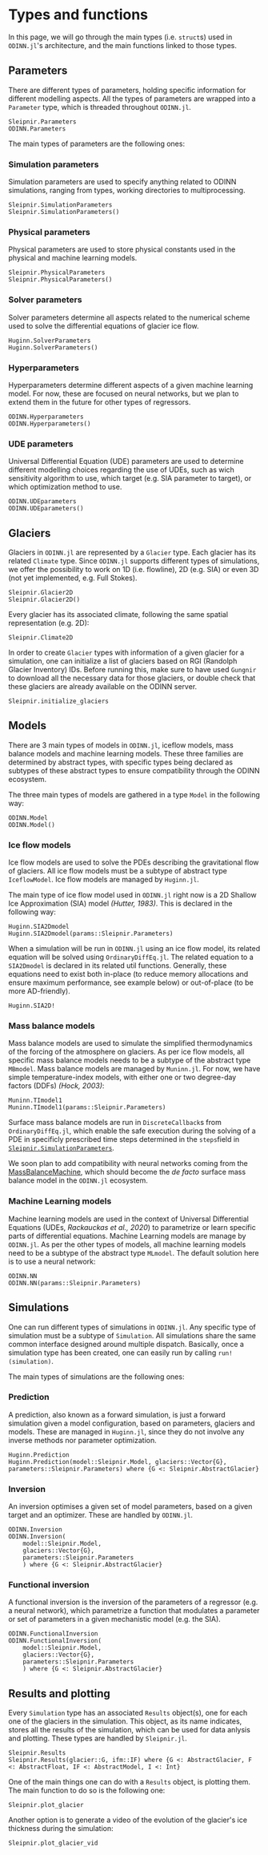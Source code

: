 # Types and functions

In this page, we will go through the main types (i.e. `struct`s) used in `ODINN.jl`'s architecture, and the main functions linked to those types.

## Parameters

There are different types of parameters, holding specific information for different modelling aspects. All the types of parameters are wrapped into a `Parameter` type, which is threaded throughout `ODINN.jl`. 

```@docs
Sleipnir.Parameters
ODINN.Parameters
```

The main types of parameters are the following ones:

### Simulation parameters

Simulation parameters are used to specify anything related to ODINN simulations, ranging from types, working directories to multiprocessing.

```@docs
Sleipnir.SimulationParameters
Sleipnir.SimulationParameters()
```

### Physical parameters

Physical parameters are used to store physical constants used in the physical and machine learning models. 

```@docs 
Sleipnir.PhysicalParameters
Sleipnir.PhysicalParameters()
```

### Solver parameters

Solver parameters determine all aspects related to the numerical scheme used to solve the differential equations of glacier ice flow.

```@docs
Huginn.SolverParameters
Huginn.SolverParameters()
```

### Hyperparameters

Hyperparameters determine different aspects of a given machine learning model. For now, these are focused on neural networks, but we plan to extend them in the future for other types of regressors. 

```@docs
ODINN.Hyperparameters
ODINN.Hyperparameters()
```

### UDE parameters

Universal Differential Equation (UDE) parameters are used to determine different modelling choices regarding the use of UDEs, such as wich sensitivity algorithm to use, which target (e.g. SIA parameter to target), or which optimization method to use.

```@docs 
ODINN.UDEparameters
ODINN.UDEparameters()
```

## Glaciers

Glaciers in `ODINN.jl` are represented by a `Glacier` type. Each glacier has its related `Climate` type. Since `ODINN.jl` supports different types of simulations, we offer the possibility to work on 1D (i.e. flowline), 2D (e.g. SIA) or even 3D (not yet implemented, e.g. Full Stokes).

```@docs
Sleipnir.Glacier2D
Sleipnir.Glacier2D()
```

Every glacier has its associated climate, following the same spatial representation (e.g. 2D):

```@docs
Sleipnir.Climate2D
``` 

In order to create `Glacier` types with information of a given glacier for a simulation, one can initialize a list of glaciers based on RGI (Randolph Glacier Inventory) IDs. Before running this, make sure to have used `Gungnir` to download all the necessary data for those glaciers, or double check that these glaciers are already available on the ODINN server. 

```@docs
Sleipnir.initialize_glaciers
```

## Models

There are 3 main types of models in `ODINN.jl`, iceflow models, mass balance models and machine learning models. These three families are determined by abstract types, with specific types being declared as subtypes of these abstract types to ensure compatibility through the ODINN ecosystem. 

The three main types of models are gathered in a type `Model` in the following way:

```@docs
ODINN.Model
ODINN.Model()
```
### Ice flow models

Ice flow models are used to solve the PDEs describing the gravitational flow of glaciers. All ice flow models must be a subtype of abstract type `IceflowModel`. Ice flow models are managed by `Huginn.jl`. 

The main type of ice flow model used in `ODINN.jl` right now is a 2D Shallow Ice Approximation (SIA) model *(Hutter, 1983)*. This is declared in the following way:

```@docs
Huginn.SIA2Dmodel
Huginn.SIA2Dmodel(params::Sleipnir.Parameters)
```

When a simulation will be run in `ODINN.jl` using an ice flow model, its related equation will be solved using `OrdinaryDiffEq.jl`. The related equation to a `SIA2Dmodel` is declared in its related util functions. Generally, these equations need to exist both in-place (to reduce memory allocations and ensure maximum performance, see example below) or out-of-place (to be more AD-friendly).

```@docs
Huginn.SIA2D!
```

### Mass balance models

Mass balance models are used to simulate the simplified thermodynamics of the forcing of the atmosphere on glaciers. As per ice flow models, all specific mass balance models needs to be a subtype of the abstract type `MBmodel`. Mass balance models are managed by `Muninn.jl`. For now, we have simple temperature-index models, with either one or two degree-day factors (DDFs) *(Hock, 2003)*:

```@docs
Muninn.TImodel1
Muninn.TImodel1(params::Sleipnir.Parameters)
```

Surface mass balance models are run in `DiscreteCallback`s from `OrdinaryDiffEq.jl`, which enable the safe execution during the solving of a PDE in specificly prescribed time steps determined in the `steps`field in [`Sleipnir.SimulationParameters`](@ref).

We soon plan to add compatibility with neural networks coming from the [MassBalanceMachine](https://github.com/ODINN-SciML/MassBalanceMachine), which should become the *de facto* surface mass balance model in the `ODINN.jl` ecosystem. 

### Machine Learning models

Machine learning models are used in the context of Universal Differential Equations (UDEs, *Rackauckas et al., 2020*) to parametrize or learn specific parts of differential equations. Machine Learning models are manage by `ODINN.jl`. As per the other types of models, all machine learning models need to be a subtype of the abstract type `MLmodel`. The default solution here is to use a neural network:

```@docs
ODINN.NN
ODINN.NN(params::Sleipnir.Parameters)
```

## Simulations

One can run different types of simulations in `ODINN.jl`. Any specific type of simulation must be a subtype of `Simulation`. All simulations share the same common interface designed around multiple dispatch. Basically, once a simulation type has been created, one can easily run by calling `run!(simulation)`.

The main types of simulations are the following ones:

### Prediction

A prediction, also known as a forward simulation, is just a forward simulation given a model configuration, based on parameters, glaciers and models. These are managed in `Huginn.jl`, since they do not involve any inverse methods nor parameter optimization.

```@docs
Huginn.Prediction
Huginn.Prediction(model::Sleipnir.Model, glaciers::Vector{G}, parameters::Sleipnir.Parameters) where {G <: Sleipnir.AbstractGlacier}
```

### Inversion

An inversion optimises a given set of model parameters, based on a given target and an optimizer. These are handled by `ODINN.jl`. 

```@docs
ODINN.Inversion
ODINN.Inversion(
    model::Sleipnir.Model,
    glaciers::Vector{G},
    parameters::Sleipnir.Parameters
    ) where {G <: Sleipnir.AbstractGlacier}
```

### Functional inversion

A functional inversion is the inversion of the parameters of a regressor (e.g. a neural network), which parametrize a function that modulates a parameter or set of parameters in a given mechanistic model (e.g. the SIA).

```@docs
ODINN.FunctionalInversion
ODINN.FunctionalInversion(
    model::Sleipnir.Model,
    glaciers::Vector{G},
    parameters::Sleipnir.Parameters
    ) where {G <: Sleipnir.AbstractGlacier}
```

## Results and plotting

Every `Simulation` type has an associated `Results` object(s), one for each one of the glaciers in the simulation. This object, as its name indicates, stores all the results of the simulation, which can be used for data anlysis and plotting. These types are handled by `Sleipnir.jl`. 

```@docs
Sleipnir.Results
Sleipnir.Results(glacier::G, ifm::IF) where {G <: AbstractGlacier, F <: AbstractFloat, IF <: AbstractModel, I <: Int}
```

One of the main things one can do with a `Results` object, is plotting them. The main function to do so is the following one:

```@docs
Sleipnir.plot_glacier
```

Another option is to generate a video of the evolution of the glacier's ice thickness during the simulation:

```@docs
Sleipnir.plot_glacier_vid
```